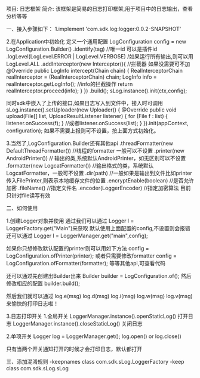 项目: 日志框架
简介: 该框架是简易的日志打印框架,用于项目中的日志输出，查看分析等等

一、接入步骤如下：
1.implement 'com.sdk.log:logger:0.0.2-SNAPSHOT'

2.在Application中初始化
定义一个通用配置
LogConfiguration config = new LogConfiguration.Builder()
                                              .identify(tag) //唯一id 可以是插件id
                                              .logLevel(LogLevel.ERROR | LogLevel.VERBOSE)  /如果运行所有输出,则可以用LogLevel.ALL
                                              .addInterceptor(new Interceptor(){  //拦截器  如果没需要可不加
                                                  @Override
                                                  public LogInfo intercept(Chain chain) {
                                                      RealInterceptorChain realInterceptor = (RealInterceptorChain) chain;
                                                      LogInfo info = realInterceptor.getLogInfo();
                                                      //info的拦截操作
                                                      return realInterceptor.proceed(info);
                                                  }
                                              })
                                              .build();
sLog.instance().init(ctx,config);

同时sdk中嵌入了上传的接口,如果日志写入到文件中，接入时可调用
 sLog.instance().setUploader(new Uploader() {
        @Override
        public void upload(File[] list, UploadResultListener listener) {
            for (File f : list) {
                listener.onSuccess(f);
            }
            //或者listener.onSuccess(list);
        }
    }).init(appContext, configuration);
如果不需要上报则可不设置，按上面方式初始化。

3.当然了,LogConfiguration.Builder还有其他api
  .threadFormatter(new DefaultThreadFormatter())  //线程的formatter 一般可以不设置
  .printer(new AndroidPrinter()) // 输出的类,系统默认AndroidPrinter，如无区别可以不设置
  .formatter(new LogcatFormatter()) //输出格式的类，系统默认LogcatFormatter，一般可不设置
  .dir(path) //一般如果是输出到文件比如printer传入FilePrinter,则表示本地缓存文件的位置
  .encryptEnable(boolean) //是否允许加密
  .fileName() //指定文件名
  .encoder(LoggerEncoder) //指定加密算法 目前只针对file读写有效

二、如何使用

1.创建Logger对象并使用
通过我们可以通过
Logger l = LoggerFactory.get("Main")来获取 默认使用上面配置的config,不设置则会报错
还可以通过
Logger l = LoggerManager.get("main",config);

如果你只想修改默认配置的printer则可以用如下方法
config = LogConfiguration.ofPrinter(printer);
或者只需要修改formatter
config = LogConfiguration.ofFormatter(formatter);
等等其他api,可查看代码

还可以通过先创建出Builder出来
Builder builder = LogConfiguration.of();
然后修改相应的配置
builder.build();

然后我们就可以通过
log.e(msg)
log.d(msg)
log.i(msg)
log.w(msg)
log.v(msg)
来愉快的打印日志啦！

3.日志打印开关
  1.全局开关
    LoggerManager.instance().openStaticLog()  打开日志
    LoggerManager.instance().closeStaticLog() 关闭日志

  2.单项开关
  Logger log = LoggerManager.get();
  log.open() or log.close()

只有当两个开关通知打开的时候才会打印日志，默认都打开

三、添加混淆规则
-keepnames class com.sdk.sLog.LoggerFactory
-keep class com.sdk.sLog.sLog